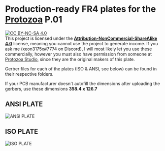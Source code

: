 # Production-ready FR4 plates for the [Protozoa](https://protozoa.studio/) P.01  

[![CC BY-NC-SA 4.0][cc-by-nc-sa-image]][cc-by-nc-sa]  
This project is licensed under the **[Attribution-NonCommercial-ShareAlike 4.0](http://creativecommons.org/licenses/by-nc-sa/4.0/)** license, meaning you cannot use the project to generate income. If you ask me (xeon3175x#7774 on Discord), I will most likely let you use these commercially, however you must also have permission from someone at [Protozoa Studio](https://protozoa.studio/), since they are the original makers of this plate.

Gerber files for each of the plates (ISO & ANSI, see below) can be found in their respective folders.  

If your PCB manufacturer doesn't autofill the dimensions after uploading the gerbers, use these dimensions **358.4 x 126.7**
## ANSI PLATE
![ANSI PLATE](https://github.com/xeon3175x/protozoa-plates/blob/master/res/ANSI_front.png?raw=true)  

## ISO PLATE
![ISO PLATE](https://github.com/xeon3175x/protozoa-plates/blob/master/res/ISO_front.png?raw=true)


[cc-by-nc-sa]: http://creativecommons.org/licenses/by-nc-sa/4.0/
[cc-by-nc-sa-image]: https://licensebuttons.net/l/by-nc-sa/4.0/88x31.png
[cc-by-nc-sa-shield]: https://img.shields.io/badge/License-CC%20BY--NC--SA%204.0-lightgrey.svg

